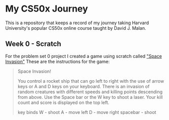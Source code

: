# My CS50x Journey
This is a repository that keeps a record of my journey taking Harvard University's popular CS50x online course taught by David J. Malan.

## Week 0 - Scratch
For the problem set 0 project I created a game using scratch called ["Space Invasion"](https://github.com/safwanishere/CS50/blob/main/Week%200)
These are the instructions for the game:

> Space Invasion!
> 
> You control a rocket ship that can go left to right with the use of arrow keys or A and D keys on your keyboard. There is an invasion of random creatures with different speeds and killing points descending from above. Use the Space bar or the W key to shoot a laser. Your kill count and score is displayed on the top left.
> 
> key binds
> W - shoot
> A - move left
> D - move right
> spacebar - shoot
